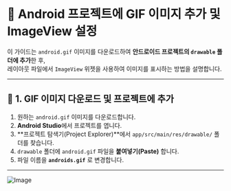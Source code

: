 # 📂 Android 프로젝트에 GIF 이미지 추가 및 ImageView 설정

이 가이드는 `android.gif` 이미지를 다운로드하여 **안드로이드 프로젝트의 `drawable` 폴더에 추가**한 후,  
레이아웃 파일에서 `ImageView` 위젯을 사용하여 이미지를 표시하는 방법을 설명합니다.

---

## 📌 1. GIF 이미지 다운로드 및 프로젝트에 추가
1. 원하는 `android.gif` 이미지를 다운로드합니다.
2. **Android Studio**에서 프로젝트를 엽니다.
3. **프로젝트 탐색기(Project Explorer)**에서 `app/src/main/res/drawable/` 폴더를 찾습니다.
4. `drawable` 폴더에 `android.gif` 파일을 **붙여넣기(Paste)** 합니다.
5. 파일 이름을 **`androids.gif`** 로 변경합니다.

---

![Image](https://github.com/user-attachments/assets/630250d3-1dfd-4a61-9ae8-8724c505726b)
